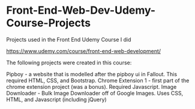 # Front-End-Web-Dev-Udemy-Course-Projects
Projects used in the Front End Udemy Course I did


https://www.udemy.com/course/front-end-web-development/

The following projects were created in this course:

Pipboy - a website that is modelled after the pipboy ui in Fallout. This required HTML, CSS, and Bootstrap.
Chrome Extension 1 - first part of the chrome extension project (was a bonus). Required Javascript.
Image Downloader - Bulk Image Downloader off of Google Images. Uses CSS, HTML, and Javascript (including jQuery)
